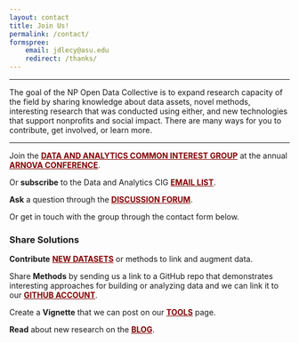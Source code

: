 ```yaml
---
layout: contact
title: Join Us!
permalink: /contact/
formspree:
    email: jdlecy@asu.edu
    redirect: /thanks/
---
```



<style>
a{
    color: maroon;
    text-decoration: underline;
    text-transform: uppercase;
    font-weight: bold;
} 
</style> 




------

The goal of the NP Open Data Collective is to expand research capacity of the field by sharing knowledge about data assets, novel methods, interesting research that was conducted using either, and new technologies that support nonprofits and social impact. There are many ways for you to contribute, get involved, or learn more.

-------

Join the [Data and Analytics Common Interest Group](https://nonprofit-open-data-collective.github.io/arnova/) at the annual [ARNOVA Conference](https://www.arnova.org/). 

Or **subscribe** to the Data and Analytics CIG [email list](https://groups.google.com/forum/#!forum/arnovadatacig). 

**Ask** a question through the [discussion forum](https://nonprofit-open-data-collective.github.io/discuss).

Or get in touch with the group through the contact form below. 



### Share Solutions

**Contribute** [new datasets](https://goo.gl/forms/Axzc2gA1uiETOkh63) or methods to link and augment data. 

Share **Methods** by sending us a link to a GitHub repo that demonstrates interesting approaches for building or analyzing data and we can link it to our [github account](https://github.com/Nonprofit-Open-Data-Collective). 

Create a **Vignette** that we can post on our [Tools](https://nonprofit-open-data-collective.github.io/tools/) page.

**Read** about new research on the [blog](https://nonprofit-open-data-collective.github.io/news/). 







